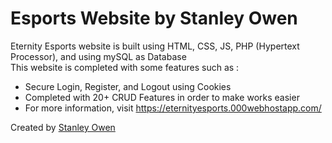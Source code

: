 <h1>Esports Website by Stanley Owen</h1>
<p>
Eternity Esports website is built using HTML, CSS, JS, PHP (Hypertext Processor), and using mySQL as Database<br>
This website is completed with some features such as : <br>
<ul>
  <li>Secure Login, Register, and Logout using Cookies</li>
  <li>Completed with 20+ CRUD Features in order to make works easier</li>
  <li>For more information, visit <a href="https://eternityesports.000webhostapp.com/">https://eternityesports.000webhostapp.com/</a></li>
</ul>
Created by <a href="https://www.instagram.com/stanleyowennn/">Stanley Owen</a>
